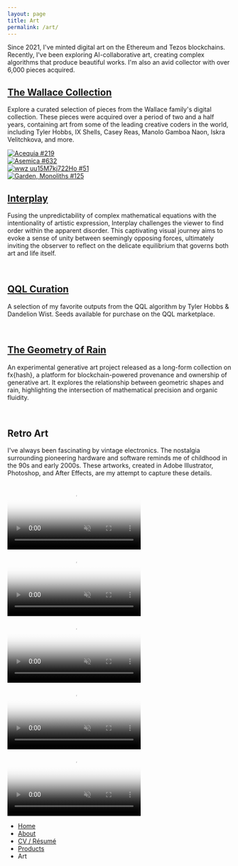 ```yaml
---
layout: page
title: Art
permalink: /art/
---
```


<p class="sub-heading fade-in-element">Since 2021, I've minted digital art on the Ethereum and Tezos blockchains. Recently, I've been exploring AI-collaborative art, creating complex algorithms that produce beautiful works. I'm also an avid collector with over 6,000 pieces acquired.</p>

<h2 class="fade-in-element"><a href="/art/collection">The Wallace Collection</a></h2>
<p class="mb-8 fade-in-element">Explore a curated selection of pieces from the Wallace family's digital collection. These pieces were acquired over a period of two and a half years, containing art from some of the leading creative coders in the world, including Tyler Hobbs, IX Shells, Casey Reas, Manolo Gamboa Naon, Iskra Velitchkova, and more.</p>

<div class="gallery-flex mb-6 sm:mb-12">
    <div class="fade-in-element" style="flex: 0.66666667;">
        <a href="/art/collection"><img src="https://assets.gallery.so/https%3A%2F%2Fstorage.googleapis.com%2Ftoken-media%2F4-137237-KT1U6EHmNxJTkvaWJ4ThczG4FSDaHC21ssvi-image?auto=format%2Ccompress&amp;fit=max&amp;glryts=1684247024&amp;w=1024&amp;s=e9b0cdd6a0cc6766485a4aa7ab70f0d6" alt="Acequia #219" class="max-w-full h-auto" loading="lazy"></a>
    </div>
    <div class="fade-in-element" style="flex: 0.8;">
        <a href="/art/collection"><img src="https://assets.gallery.so/https%3A%2F%2Fstorage.googleapis.com%2Fprod-token-content%2F0-c4751f8-0xa7d8d9ef8d8ce8992df33d8b8cf4aebabd5bd270-image?auto=format%2Ccompress&amp;fit=max&amp;glryts=1685115265&amp;w=1024&amp;s=0d8594ae0f78cc91b58d3a82d8db9c9b" alt="Asemica #632" loading="lazy"></a>
    </div>
    <div class="fade-in-element" style="flex: 0.5;">
        <a href="/art/collection"><img src="https://assets.gallery.so/https%3A%2F%2Fstorage.googleapis.com%2Fprod-token-content%2F0-1f161ff8-0xc3ce0b793d15a4777f96afb4c03744c9a25583d0-image?auto=format%2Ccompress&amp;fit=max&amp;glryts=1685116187&amp;w=1024&amp;s=13bd6fb0e8a2e040dbe0d07eac2f3742" class="max-w-full h-auto" alt="wwz uu15M7kj722Ho #51" loading="lazy"></a>
    </div>
    <div class="fade-in-element" style="flex: 1;">
        <a href="/art/collection"><img src="https://assets.gallery.so/https%3A%2F%2Fstorage.googleapis.com%2Ftoken-media%2F4-23ac1-KT1KEa8z6vWXDJrVqtMrAeDVzsvxat3kHaCE-image?auto=format%2Ccompress&amp;fit=max&amp;glryts=1684211701&amp;w=1024&amp;s=255f0e7795081acb279d8a672d97cb14" alt="Garden, Monoliths #125" loading="lazy" class="max-w-full h-auto"></a>
    </div>
</div>

<h2 class="fade-in-element"><a href="/art/interplay">Interplay</a></h2>
<p class="fade-in-element">Fusing the unpredictability of complex mathematical equations with the intentionality of artistic expression, Interplay challenges the viewer to find order within the apparent disorder. This captivating visual journey aims to evoke a sense of unity between seemingly opposing forces, ultimately inviting the observer to reflect on the delicate equilibrium that governs both art and life itself.</p>

<div class="gallery">
    <img class="fade-in-element" src="/assets/images/example-1.jpg" alt="">
    <img class="fade-in-element" src="/assets/images/example-2.jpg" alt="">
    <img class="fade-in-element" src="/assets/images/example-3.jpg" alt="">
</div>

<h2 class="fade-in-element"><a href="/art/qql-curation">QQL Curation</a></h2>
<p class="fade-in-element">A selection of my favorite outputs from the QQL algorithm by Tyler Hobbs &amp; Dandelion Wist. Seeds available for purchase on the QQL marketplace.</p>

<div class="gallery">
    <img class="fade-in-element" src="https://ik.imagekit.io/UltraDAO/wallace/qql_14b0b.png?tr=w-700,q-50" alt="">
    <img class="fade-in-element" src="https://ik.imagekit.io/UltraDAO/wallace/qql_c14b0b.png?tr=w-700,q-50" alt="">
    <img class="fade-in-element" src="https://ik.imagekit.io/UltraDAO/wallace/qql_18a40.png?tr=w-700,q-50" alt="">
</div>

<h2 class="fade-in-element"><a href="https://www.fxhash.xyz/generative/26011" target="_blank">The Geometry of Rain</a></h2>
<p class="fade-in-element">An experimental generative art project released as a long-form collection on fx{hash}, a platform for blockchain-powered provenance and ownership of generative art. It explores the relationship between geometric shapes and rain, highlighting the intersection of mathematical precision and organic fluidity.</p>

<div class="gallery fade-in-element">
    <img class="fade-in-element" src="/assets/images/geometry-of-rain-1.jpg" alt="">
    <img class="fade-in-element" src="/assets/images/geometry-of-rain-2.jpg" alt="">
    <img class="fade-in-element" src="/assets/images/geometry-of-rain-3.jpg" alt="">
</div>

<h2 class="fade-in-element">Retro Art</h2>
<p class="fade-in-element">I've always been fascinating by vintage electronics. The nostalgia surrounding pioneering hardware and software reminds me of childhood in the 90s and early 2000s. These artworks, created in Adobe Illustrator, Photoshop, and After Effects, are my attempt to capture these details.</p>

<div class="gallery">
    <video class="fade-in-element" src="https://assets.foundation.app/Yp/7t/QmWqgWCRAu3i2mRijPRZTx7MjsFR3n22mShdoLfxE7Yp7t/nft.mp4" poster="https://assets.foundation.app/Yp/7t/QmWqgWCRAu3i2mRijPRZTx7MjsFR3n22mShdoLfxE7Yp7t/nft.jpg" loop autoplay playsinline muted></video>
    <video class="fade-in-element" src="https://assets.foundation.app/Ao/Rb/Qmat1vnGdnXwouugmuBmZ8uoLhD9MR28VvHZSmiY4NAoRb/nft.mp4" poster="https://assets.foundation.app/Ao/Rb/Qmat1vnGdnXwouugmuBmZ8uoLhD9MR28VvHZSmiY4NAoRb/nft.jpg" loop autoplay playsinline muted></video>
    <video class="fade-in-element" src="https://assets.foundation.app/8U/Ej/QmT8EPj6Kthegun1Aw2nSL8DUQaj8tEAgNhgZPwa5S8UEj/nft.mp4" poster="https://assets.foundation.app/8U/Ej/QmT8EPj6Kthegun1Aw2nSL8DUQaj8tEAgNhgZPwa5S8UEj/nft.jpg" loop autoplay playsinline muted></video>
    <video class="fade-in-element" src="https://assets.foundation.app/AW/pv/QmaAAX2qQj7KW8bkmhrAYaKut4o96o9CjAvTKQKarKAWpv/nft.mp4" poster="https://assets.foundation.app/AW/pv/QmaAAX2qQj7KW8bkmhrAYaKut4o96o9CjAvTKQKarKAWpv/nft.jpg" loop autoplay playsinline muted></video>
    <video class="fade-in-element" src="https://assets.foundation.app/US/En/QmTCac6iUsjKG93FFyRAW6gMhkQD3gYNgsQJhUrr7sUSEn/nft.mp4" poster="https://assets.foundation.app/US/En/QmTCac6iUsjKG93FFyRAW6gMhkQD3gYNgsQJhUrr7sUSEn/nft.jpg" loop autoplay playsinline muted></video>
</div>

<ul class="text-2xl list-none mt-12 ml-0 pl-0">
    <li><a class="font-light fade-in-element" href="/">Home</a></li>
    <li><a class="font-light fade-in-element" href="/about">About</a></li>
    <li><a class="font-light fade-in-element" href="/resume">CV / Résumé</a></li>
    <li><a class="font-light fade-in-element" href="/products">Products</a></li>
    <li class="selected fade-in-element">Art</li>
</ul>
